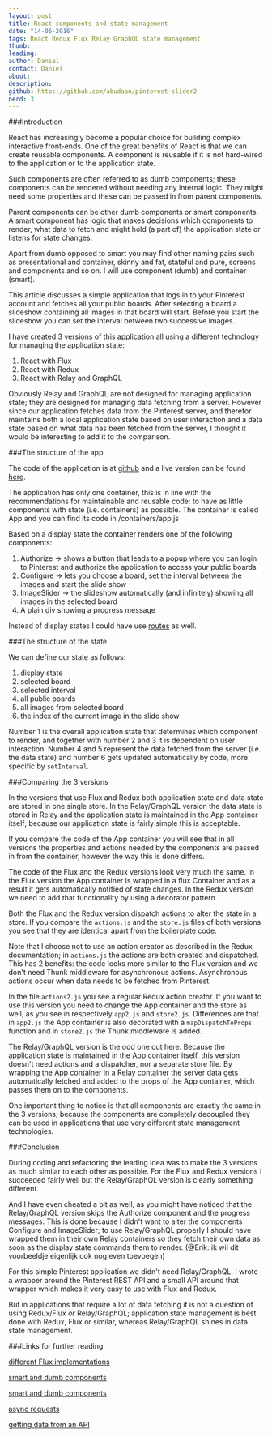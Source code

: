 ```yaml
---
layout: post
title: React components and state management
date: "14-06-2016"
tags: React Redux Flux Relay GraphQL state management
thumb:
leadimg:
author: Daniel
contact: Daniel
about:
description:
github: https://github.com/abudaan/pinterest-slider2
nerd: 3
---
```




###Introduction

React has increasingly become a popular choice for building complex interactive front-ends. One of the great benefits of React is that we can create reusable components. A component is reusable if it is not hard-wired to the application or to the application state.

Such components are often referred to as dumb components; these components can be rendered without needing any internal logic. They might need some properties and these can be passed in from parent components.

Parent components can be other dumb components or smart components. A smart component has logic that makes decisions which components to render, what data to fetch and might hold (a part of) the application state or listens for state changes.

Apart from dumb opposed to smart you may find other naming pairs such as presentational and container, skinny and fat, stateful and pure, screens and components and so on. I will use component (dumb) and container (smart).

This article discusses a simple application that logs in to your Pinterest account and fetches all your public boards. After selecting a board a slideshow containing all images in that board will start. Before you start the slideshow you can set the interval between two successive images.

I have created 3 versions of this application all using a different technology for managing the application state:

1. React with Flux
2. React with Redux
3. React with Relay and GraphQL

Obviously Relay and GraphQL are not designed for managing application state; they are designed for managing data fetching from a server. However since our application fetches data from the Pinterest server, and therefor maintains both a local application state based on user interaction and a data state based on what data has been fetched from the server, I thought it would be interesting to add it to the comparison.



###The structure of the app

The code of the application is at [github](https://github.com/tweedegolf/pinterest-slider) and a live version can be found [here](https://abumarkub.net/pinterest-slider/).

The application has only one container, this is in line with the recommendations for maintainable and reusable code: to have as little components with state (i.e. containers) as possible. The container is called App and you can find its code in /containers/app.js

Based on a display state the container renders one of the following components:

1. Authorize &rarr; shows a button that leads to a popup where you can login to Pinterest and authorize the application to access your public boards
2. Configure &rarr; lets you choose a board, set the interval between the images and start the slide show
3. ImageSlider &rarr; the slideshow automatically (and infinitely) showing all images in the selected board
4. A plain div showing a progress message

Instead of display states I could have use [routes](https://github.com/reactjs/react-router) as well.


###The structure of the state

We can define our state as follows:

1. display state
2. selected board
3. selected interval
4. all public boards
5. all images from selected board
6. the index of the current image in the slide show

Number 1 is the overall application state that determines which component to render, and together with number 2 and 3 it is dependent on user interaction. Number 4 and 5 represent the data fetched from the server (i.e. the data state) and number 6 gets updated automatically by code, more specific by `setInterval`.


###Comparing the 3 versions

In the versions that use Flux and Redux both application state and data state are stored in one single store. In the Relay/GraphQL version the data state is stored in Relay and the application state is maintained in the App container itself; because our application state is fairly simple this is acceptable.

If you compare the code of the App container you will see that in all versions the properties and actions needed by the components are passed in from the container, however the way this is done differs.

The code of the Flux and the Redux versions look very much the same. In the Flux version the App container is wrapped in a flux Container and as a result it gets automatically notified of state changes. In the Redux version we need to add that functionality by using a decorator pattern.

Both the Flux and the Redux version dispatch actions to alter the state in a store. If you compare the `actions.js` and the `store.js` files of both versions you see that they are identical apart from the boilerplate code.

Note that I choose not to use an action creator as described in the Redux documentation; in `actions.js` the actions are both created and dispatched. This has 2 benefits: the code looks more similar to the Flux version and we don't need Thunk middleware for asynchronous actions. Asynchronous actions occur when data needs to be fetched from Pinterest.

In the file `actions2.js` you see a regular Redux action creator. If you want to use this version you need to change the App container and the store as well, as you see in respectively `app2.js` and `store2.js`. Differences are that in `app2.js` the App container is also decorated with a `mapDispatchToProps` function and in `store2.js` the Thunk middleware is added.

The Relay/GraphQL version is the odd one out here. Because the application state is maintained in the App container itself, this version doesn't need actions and a dispatcher, nor a separate store file. By wrapping the App container in a Relay container the server data gets automatically fetched and added to the props of the App container, which passes them on to the components.

One important thing to notice is that all components are exactly the same in the 3 versions; because the components are completely decoupled they can be used in applications that use very different state management technologies.


###Conclusion

During coding and refactoring the leading idea was to make the 3 versions as much similar to each other as possible. For the Flux and Redux versions I succeeded fairly well but the Relay/GraphQL version is clearly something different.

And I have even cheated a bit as well; as you might have noticed that the Relay/GraphQL version skips the Authorize component and the progress messages. This is done because I didn't want to alter the components Configure and ImageSlider; to use Relay/GraphQL properly I should have wrapped them in their own Relay containers so they fetch their own data as soon as the display state commands them to render. (@Erik: ik wil dit voorbeeldje eigenlijk ook nog even toevoegen)

For this simple Pinterest application we didn't need Relay/GraphQL. I wrote a wrapper around the Pinterest REST API and a small API around that wrapper which makes it very easy to use with Flux and Redux.

But in applications that require a lot of data fetching it is not a question of using Redux/Flux *or* Relay/GraphQL; application state management is best done with Redux, Flux or similar, whereas Relay/GraphQL shines in data state management.



###Links for further reading

[different Flux implementations](http://jamesknelson.com/which-flux-implementation-should-i-use-with-react/)

[smart and dumb components](https://medium.com/@dan_abramov/smart-and-dumb-components-7ca2f9a7c7d0#.5zv6s0dag)

[smart and dumb components](http://jaketrent.com/post/smart-dumb-components-react/)

[async requests](http://www.code-experience.com/async-requests-with-react-js-and-flux-revisited/)

[getting data from an API](https://medium.com/@tribou/flux-getting-data-from-an-api-b73b6478c015#.164yw4ysk)

